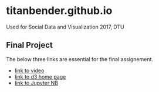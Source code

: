 # titanbender.github.io
Used for Social Data and Visualization 2017, DTU

## Final Project
The below three links are essential for the final assignement. 
* [link to video](https://vimeo.com/211653855)
* [link to d3 home page](https://titanbender.github.io)
* [link to Jupyter NB](http://nbviewer.jupyter.org/url/titanbender.github.io/Final_project.ipynb)

